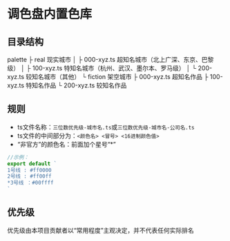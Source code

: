 # 调色盘内置色库
## 目录结构
palette
├ real              现实城市
│ ├ 000-xyz.ts        超知名城市（北上广深、东京、巴黎级）
│ ├ 100-xyz.ts        特知名城市（杭州、武汉、墨尔本、罗马级）
│ └ 200-xyz.ts        较知名城市（其他）
└ fiction           架空城市
  ├ 000-xyz.ts        超知名作品
  ├ 100-xyz.ts        特知名作品
  └ 200-xyz.ts        较知名作品

## 规则
- ts文件名称：`三位数优先级-城市名.ts`或`三位数优先级-城市名-公司名.ts`  
- ts文件的中间部分为：`<颜色名> <冒号> <16进制颜色值>`
- “非官方”的颜色名：前面加个星号“*”
```ts
//示例：
export default `
1号线 : #ff0000
2号线 : #ff00ff
*3号线 ：#00ffff
`
```

## 优先级
优先级由本项目贡献者以“常用程度”主观决定，并不代表任何实际排名